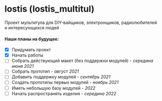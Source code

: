# lostis (lostis_multitul)
Проект мультитула для DIY-вайщиков, электронщиков, радиолюбителей и интересующихся людей 


#### Наши планы на будущее:
- [X] Придумать проект
- [X] Начать работы
- [ ] Собрать действующий макет (без поддержки модулей) - *середина июня 2021*
- [ ] Собрать прототип - *август 2021*
- [ ] Добавить поддержку модулей - *сентябрь 2021*
- [ ] Создать прототипы первых модулей - *ноябрь 2021*
- [ ] Иметь небольшую базу модулей - *2022*
- [ ] Начать распространять изделия - *середина 2022*
